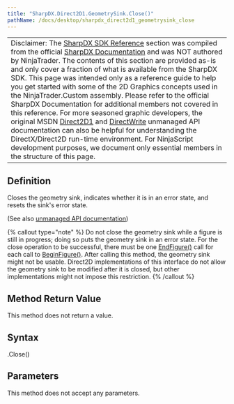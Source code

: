 ```yaml
---
title: "SharpDX.Direct2D1.GeometrySink.Close()"
pathName: /docs/desktop/sharpdx_direct2d1_geometrysink_close
---
```


|  |
| --- |
| Disclaimer: The [SharpDX SDK Reference](/docs/desktop/sharpdx_sdk_reference) section was compiled from the official [SharpDX Documentation](http://sharpdx.org/) and was NOT authored by NinjaTrader.  The contents of this section are provided as-is and only cover a fraction of what is available from the SharpDX SDK.  This page was intended only as a reference guide to help you get started with some of the 2D Graphics concepts used in the NinjaTrader.Custom assembly.  Please refer to the official SharpDX Documentation for additional members not covered in this reference.  For more seasoned graphic developers, the original MSDN [Direct2D1](https://msdn.microsoft.com/en-us/library/windows/desktop/dd370990.aspx) and [DirectWrite](https://msdn.microsoft.com/en-us/library/windows/desktop/dd368038.aspx) unmanaged API documentation can also be helpful for understanding the DirectX/Direct2D run-time environment. For NinjaScript development purposes, we document only essential members in the structure of this page. |

## Definition

Closes the geometry sink, indicates whether it is in an error state, and resets the sink's error state.

(See also [unmanaged API documentation](https://msdn.microsoft.com/en-us/library/dd316932.aspx))

{% callout type="note" %}
Do not close the geometry sink while a figure is still in progress; doing so puts the geometry sink in an error state. For the close operation to be successful, there must be one [EndFigure()](/docs/desktop/sharpdx_direct2d1_geometrysink_endfigure) call for each call to [BeginFigure()](/docs/desktop/sharpdx_direct2d1_geometrysink_beginfigure). After calling this method, the geometry sink might not be usable. Direct2D implementations of this interface do not allow the geometry sink to be modified after it is closed, but other implementations might not impose this restriction.
{% /callout %}

## Method Return Value

This method does not return a value.

## Syntax

<geometrysink>.Close()

## Parameters

This method does not accept any parameters.

